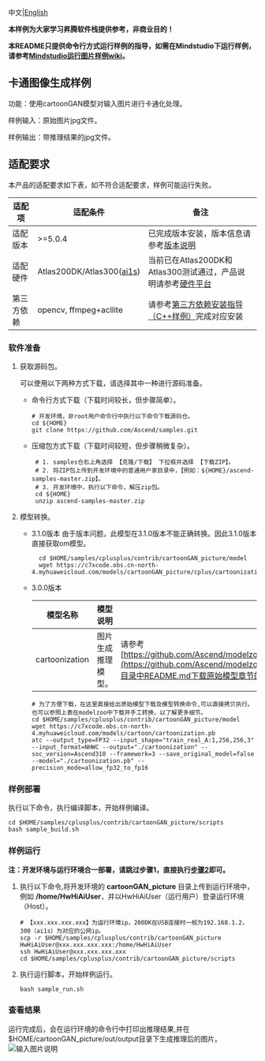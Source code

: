 中文|[English](README.md)

**本样例为大家学习昇腾软件栈提供参考，非商业目的！**

**本README只提供命令行方式运行样例的指导，如需在Mindstudio下运行样例，请参考[Mindstudio运行图片样例wiki](https://github.com/Ascend/samples/wikis/Mindstudio%E8%BF%90%E8%A1%8C%E5%9B%BE%E7%89%87%E6%A0%B7%E4%BE%8B?sort_id=3164874)。**

## 卡通图像生成样例

功能：使用cartoonGAN模型对输入图片进行卡通化处理。

样例输入：原始图片jpg文件。

样例输出：带推理结果的jpg文件。

## 适配要求

本产品的适配要求如下表，如不符合适配要求，样例可能运行失败。

| 适配项     | 适配条件                                                     | 备注                                                         |
| ---------- | ------------------------------------------------------------ | ------------------------------------------------------------ |
| 适配版本   | >=5.0.4                                                    | 已完成版本安装，版本信息请参考[版本说明](https://ascend.huawei.com/zh/#/software/cann/notice) |
| 适配硬件   | Atlas200DK/Atlas300([ai1s](https://support.huaweicloud.com/productdesc-ecs/ecs_01_0047.html#ecs_01_0047__section78423209366)) | 当前已在Atlas200DK和Atlas300测试通过，产品说明请参考[硬件平台](https://ascend.huawei.com/zh/#/hardware/product) |
| 第三方依赖 | opencv, ffmpeg+acllite                                       | 请参考[第三方依赖安装指导（C++样例）](../../../environment)完成对应安装 |

### 软件准备

1. 获取源码包。

   可以使用以下两种方式下载，请选择其中一种进行源码准备。

    - 命令行方式下载（下载时间较长，但步骤简单）。

      ```    
      # 开发环境，非root用户命令行中执行以下命令下载源码仓。    
      cd ${HOME}     
      git clone https://github.com/Ascend/samples.git
      ```

    - 压缩包方式下载（下载时间较短，但步骤稍微复杂）。

      ``` 
       # 1. samples仓右上角选择 【克隆/下载】 下拉框并选择 【下载ZIP】。    
       # 2. 将ZIP包上传到开发环境中的普通用户家目录中，【例如：${HOME}/ascend-samples-master.zip】。     
       # 3. 开发环境中，执行以下命令，解压zip包。     
       cd ${HOME}    
       unzip ascend-samples-master.zip
      ```

2. 模型转换。

    - 3.1.0版本
      由于版本问题，此模型在3.1.0版本不能正确转换。因此3.1.0版本直接获取om模型。

      ``` 
        cd $HOME/samples/cplusplus/contrib/cartoonGAN_picture/model
        wget https://c7xcode.obs.cn-north-4.myhuaweicloud.com/models/cartoonGAN_picture/cplus/cartoonization.om
      ```

    - 3.0.0版本    

        |  **模型名称**  |  **模型说明**  |  **模型下载路径**  |
        |---|---|---|
        |  cartoonization | 图片生成推理模型。  |  请参考[https://github.com/Ascend/modelzoo/tree/master/contrib/TensorFlow/Research/cv/cartoonization/ATC_cartoonization_tf_AE](https://github.com/Ascend/modelzoo/tree/master/contrib/TensorFlow/Research/cv/cartoonization/ATC_cartoonization_tf_AE)目录中README.md下载原始模型章节的模型文件。 |

        ```
        # 为了方便下载，在这里直接给出原始模型下载及模型转换命令,可以直接拷贝执行。也可以参照上表在modelzoo中下载并手工转换，以了解更多细节。     
        cd $HOME/samples/cplusplus/contrib/cartoonGAN_picture/model     
        wget https://c7xcode.obs.cn-north-4.myhuaweicloud.com/models/cartoon/cartoonization.pb
        atc --output_type=FP32 --input_shape="train_real_A:1,256,256,3" --input_format=NHWC --output="./cartoonization" --soc_version=Ascend310 --framework=3 --save_original_model=false --model="./cartoonization.pb" --precision_mode=allow_fp32_to_fp16
        ```


### 样例部署

 执行以下命令，执行编译脚本，开始样例编译。   

```
cd $HOME/samples/cplusplus/contrib/cartoonGAN_picture/scripts   
bash sample_build.sh
```

### 样例运行

**注：开发环境与运行环境合一部署，请跳过步骤1，直接执行[步骤2](#step_2)即可。**   

1. 执行以下命令,将开发环境的 **cartoonGAN_picture** 目录上传到运行环境中，例如 **/home/HwHiAiUser**，并以HwHiAiUser（运行用户）登录运行环境（Host）。

   ```
   # 【xxx.xxx.xxx.xxx】为运行环境ip，200DK在USB连接时一般为192.168.1.2，300（ai1s）为对应的公网ip。
   scp -r $HOME/samples/cplusplus/contrib/cartoonGAN_picture HwHiAiUser@xxx.xxx.xxx.xxx:/home/HwHiAiUser
   ssh HwHiAiUser@xxx.xxx.xxx.xxx
   cd $HOME/samples/cplusplus/contrib/cartoonGAN_picture/scripts   
   ```

2. <a name="step_2"></a>执行运行脚本，开始样例运行。         

   ```
   bash sample_run.sh
   ```

### 查看结果

运行完成后，会在运行环境的命令行中打印出推理结果,并在$HOME/cartoonGAN_picture/out/output目录下生成推理后的图片。
![输入图片说明](https://images.gitee.com/uploads/images/2021/1115/162454_566f1288_7647177.png "image-20211109140820003.png")